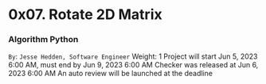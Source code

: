 # 0x07. Rotate 2D Matrix
### Algorithm Python
 `By`: `Jesse Hedden, Software Engineer`
 Weight: 1
 Project will start Jun 5, 2023 6:00 AM, must end by Jun 9, 2023 6:00 AM
 Checker was released at Jun 6, 2023 6:00 AM
 An auto review will be launched at the deadline
